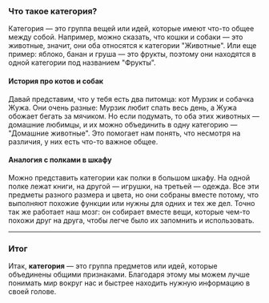 ### Что такое категория?

Категория — это группа вещей или идей, которые имеют что-то общее между собой. Например, можно сказать, что кошки и собаки — это животные, значит, они оба относятся к категории "Животные". Или еще пример: яблоко, банан и груша — это фрукты, поэтому они находятся в одной категории под названием "Фрукты".

#### История про котов и собак

Давай представим, что у тебя есть два питомца: кот Мурзик и собачка Жужа. Они очень разные: Мурзик любит спать весь день, а Жужа обожает бегать за мячиком. Но если подумать, то оба этих животных — домашние любимцы, и их можно объединить в одну категорию — "Домашние животные". Это помогает нам понять, что несмотря на различия, у них есть что-то важное общее.

#### Аналогия с полками в шкафу

Можно представить категории как полки в большом шкафу. На одной полке лежат книги, на другой — игрушки, на третьей — одежда. Все эти предметы разного размера и цвета, но они собраны вместе потому, что выполняют похожие функции или нужны для одних и тех же дел. Точно так же работает наш мозг: он собирает вместе вещи, которые чем-то похожи друг на друга, чтобы легче было их запомнить и использовать.

---

### Итог

Итак, **категория** — это группа предметов или идей, которые объединены общими признаками. Благодаря этому мы можем лучше понимать мир вокруг нас и быстрее находить нужную информацию в своей голове.
